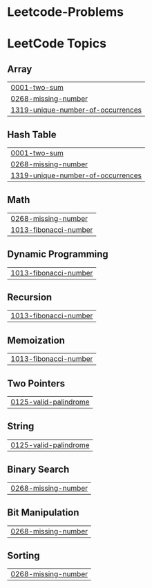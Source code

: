 # Leetcode-Problems
<!---LeetCode Topics Start-->
# LeetCode Topics
## Array
|  |
| ------- |
| [0001-two-sum](https://github.com/SwarupanandDeshmukh/Leetcode-Problems/tree/master/0001-two-sum) |
| [0268-missing-number](https://github.com/SwarupanandDeshmukh/Leetcode-Problems/tree/master/0268-missing-number) |
| [1319-unique-number-of-occurrences](https://github.com/SwarupanandDeshmukh/Leetcode-Problems/tree/master/1319-unique-number-of-occurrences) |
## Hash Table
|  |
| ------- |
| [0001-two-sum](https://github.com/SwarupanandDeshmukh/Leetcode-Problems/tree/master/0001-two-sum) |
| [0268-missing-number](https://github.com/SwarupanandDeshmukh/Leetcode-Problems/tree/master/0268-missing-number) |
| [1319-unique-number-of-occurrences](https://github.com/SwarupanandDeshmukh/Leetcode-Problems/tree/master/1319-unique-number-of-occurrences) |
## Math
|  |
| ------- |
| [0268-missing-number](https://github.com/SwarupanandDeshmukh/Leetcode-Problems/tree/master/0268-missing-number) |
| [1013-fibonacci-number](https://github.com/SwarupanandDeshmukh/Leetcode-Problems/tree/master/1013-fibonacci-number) |
## Dynamic Programming
|  |
| ------- |
| [1013-fibonacci-number](https://github.com/SwarupanandDeshmukh/Leetcode-Problems/tree/master/1013-fibonacci-number) |
## Recursion
|  |
| ------- |
| [1013-fibonacci-number](https://github.com/SwarupanandDeshmukh/Leetcode-Problems/tree/master/1013-fibonacci-number) |
## Memoization
|  |
| ------- |
| [1013-fibonacci-number](https://github.com/SwarupanandDeshmukh/Leetcode-Problems/tree/master/1013-fibonacci-number) |
## Two Pointers
|  |
| ------- |
| [0125-valid-palindrome](https://github.com/SwarupanandDeshmukh/Leetcode-Problems/tree/master/0125-valid-palindrome) |
## String
|  |
| ------- |
| [0125-valid-palindrome](https://github.com/SwarupanandDeshmukh/Leetcode-Problems/tree/master/0125-valid-palindrome) |
## Binary Search
|  |
| ------- |
| [0268-missing-number](https://github.com/SwarupanandDeshmukh/Leetcode-Problems/tree/master/0268-missing-number) |
## Bit Manipulation
|  |
| ------- |
| [0268-missing-number](https://github.com/SwarupanandDeshmukh/Leetcode-Problems/tree/master/0268-missing-number) |
## Sorting
|  |
| ------- |
| [0268-missing-number](https://github.com/SwarupanandDeshmukh/Leetcode-Problems/tree/master/0268-missing-number) |
<!---LeetCode Topics End-->